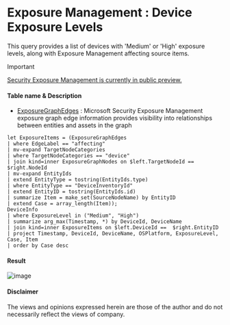 # Exposure Management : Device Exposure Levels 
This query provides a list of devices with 'Medium' or 'High' exposure levels, along with Exposure Management affecting source items.

> [!Important]
> [Security Exposure Management is currently in public preview.](https://learn.microsoft.com/en-us/security-exposure-management/cross-workload-attack-surfaces)
 
#### Table name & Description
- [ExposureGraphEdges](https://learn.microsoft.com/en-us/microsoft-365/security/defender/advanced-hunting-exposuregraphedges-table?view=o365-worldwide) : Microsoft Security Exposure Management exposure graph edge information provides visibility into relationships between entities and assets in the graph

```kusto
let ExposureItems = (ExposureGraphEdges
| where EdgeLabel == "affecting"
| mv-expand TargetNodeCategories
| where TargetNodeCategories == "device"
| join kind=inner ExposureGraphNodes on $left.TargetNodeId == $right.NodeId
| mv-expand EntityIds
| extend EntityType = tostring(EntityIds.type)
| where EntityType == "DeviceInventoryId"
| extend EntityID = tostring(EntityIds.id)
| summarize Item = make_set(SourceNodeName) by EntityID
| extend Case = array_length(Item));
DeviceInfo
| where ExposureLevel in ("Medium", "High")
| summarize arg_max(Timestamp, *) by DeviceId, DeviceName 
| join kind=inner ExposureItems on $left.DeviceId ==  $right.EntityID
| project Timestamp, DeviceId, DeviceName, OSPlatform, ExposureLevel, Case, Item
| order by Case desc 
```
#### Result
![image](https://github.com/LearningKijo/KQL/assets/120234772/ff7c75e9-e9df-43f6-88d5-bddc0c1d5bbc)

#### Disclaimer
The views and opinions expressed herein are those of the author and do not necessarily reflect the views of company.
